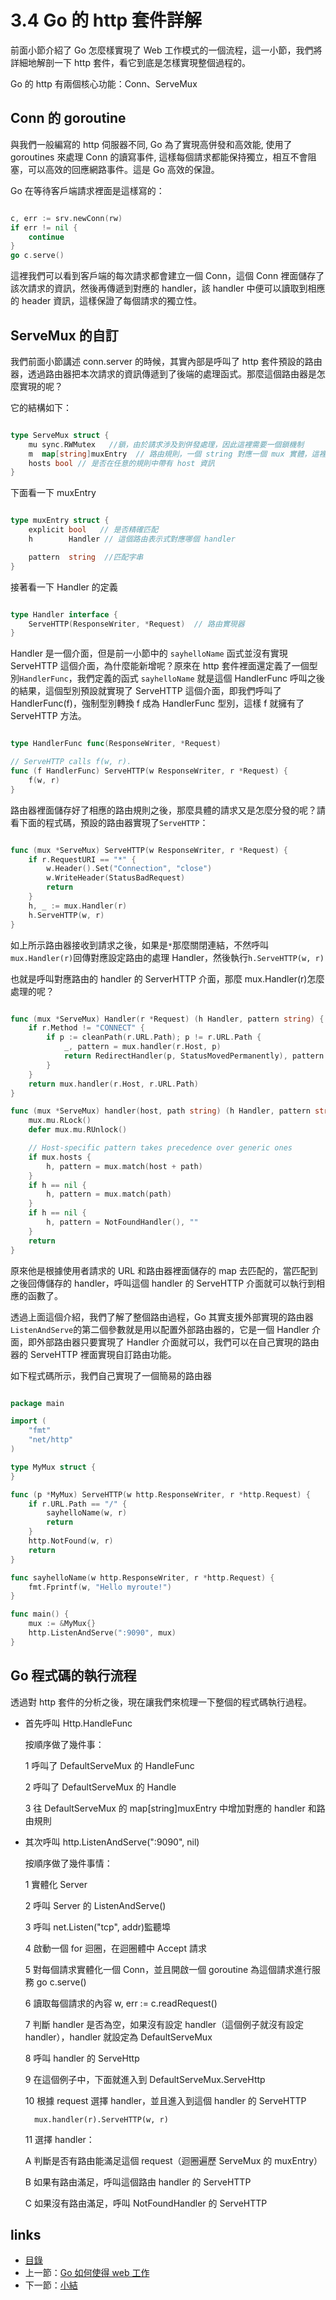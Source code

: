 # 3.4 Go 的 http 套件詳解
前面小節介紹了 Go 怎麼樣實現了 Web 工作模式的一個流程，這一小節，我們將詳細地解剖一下 http 套件，看它到底是怎樣實現整個過程的。

Go 的 http 有兩個核心功能：Conn、ServeMux

## Conn 的 goroutine

與我們一般編寫的 http 伺服器不同, Go 為了實現高併發和高效能, 使用了 goroutines 來處理 Conn 的讀寫事件, 這樣每個請求都能保持獨立，相互不會阻塞，可以高效的回應網路事件。這是 Go 高效的保證。

Go 在等待客戶端請求裡面是這樣寫的：

```Go

c, err := srv.newConn(rw)
if err != nil {
	continue
}
go c.serve()
```

這裡我們可以看到客戶端的每次請求都會建立一個 Conn，這個 Conn 裡面儲存了該次請求的資訊，然後再傳遞到對應的 handler，該 handler 中便可以讀取到相應的 header 資訊，這樣保證了每個請求的獨立性。

## ServeMux 的自訂
我們前面小節講述 conn.server 的時候，其實內部是呼叫了 http 套件預設的路由器，透過路由器把本次請求的資訊傳遞到了後端的處理函式。那麼這個路由器是怎麼實現的呢？

它的結構如下：

```Go

type ServeMux struct {
	mu sync.RWMutex   //鎖，由於請求涉及到併發處理，因此這裡需要一個鎖機制
	m  map[string]muxEntry  // 路由規則，一個 string 對應一個 mux 實體，這裡的 string 就是註冊的路由表示式
	hosts bool // 是否在任意的規則中帶有 host 資訊
}
```

下面看一下 muxEntry

```Go

type muxEntry struct {
	explicit bool   // 是否精確匹配
	h        Handler // 這個路由表示式對應哪個 handler

	pattern  string  //匹配字串
}
```

接著看一下 Handler 的定義

```Go

type Handler interface {
	ServeHTTP(ResponseWriter, *Request)  // 路由實現器
}
```

Handler 是一個介面，但是前一小節中的 `sayhelloName` 函式並沒有實現 ServeHTTP 這個介面，為什麼能新增呢？原來在 http 套件裡面還定義了一個型別`HandlerFunc`，我們定義的函式 `sayhelloName` 就是這個 HandlerFunc 呼叫之後的結果，這個型別預設就實現了 ServeHTTP 這個介面，即我們呼叫了 HandlerFunc(f)，強制型別轉換 f 成為 HandlerFunc 型別，這樣 f 就擁有了 ServeHTTP 方法。

```Go

type HandlerFunc func(ResponseWriter, *Request)

// ServeHTTP calls f(w, r).
func (f HandlerFunc) ServeHTTP(w ResponseWriter, r *Request) {
	f(w, r)
}
```
路由器裡面儲存好了相應的路由規則之後，那麼具體的請求又是怎麼分發的呢？請看下面的程式碼，預設的路由器實現了`ServeHTTP`：

```Go

func (mux *ServeMux) ServeHTTP(w ResponseWriter, r *Request) {
	if r.RequestURI == "*" {
		w.Header().Set("Connection", "close")
		w.WriteHeader(StatusBadRequest)
		return
	}
	h, _ := mux.Handler(r)
	h.ServeHTTP(w, r)
}
```
如上所示路由器接收到請求之後，如果是`*`那麼關閉連結，不然呼叫`mux.Handler(r)`回傳對應設定路由的處理 Handler，然後執行`h.ServeHTTP(w, r)`

也就是呼叫對應路由的 handler 的 ServerHTTP 介面，那麼 mux.Handler(r)怎麼處理的呢？

```Go

func (mux *ServeMux) Handler(r *Request) (h Handler, pattern string) {
	if r.Method != "CONNECT" {
		if p := cleanPath(r.URL.Path); p != r.URL.Path {
			_, pattern = mux.handler(r.Host, p)
			return RedirectHandler(p, StatusMovedPermanently), pattern
		}
	}
	return mux.handler(r.Host, r.URL.Path)
}

func (mux *ServeMux) handler(host, path string) (h Handler, pattern string) {
	mux.mu.RLock()
	defer mux.mu.RUnlock()

	// Host-specific pattern takes precedence over generic ones
	if mux.hosts {
		h, pattern = mux.match(host + path)
	}
	if h == nil {
		h, pattern = mux.match(path)
	}
	if h == nil {
		h, pattern = NotFoundHandler(), ""
	}
	return
}
```
原來他是根據使用者請求的 URL 和路由器裡面儲存的 map 去匹配的，當匹配到之後回傳儲存的 handler，呼叫這個 handler 的 ServeHTTP 介面就可以執行到相應的函數了。

透過上面這個介紹，我們了解了整個路由過程，Go 其實支援外部實現的路由器 `ListenAndServe`的第二個參數就是用以配置外部路由器的，它是一個 Handler 介面，即外部路由器只要實現了 Handler 介面就可以，我們可以在自己實現的路由器的 ServeHTTP 裡面實現自訂路由功能。

如下程式碼所示，我們自己實現了一個簡易的路由器

```Go

package main

import (
	"fmt"
	"net/http"
)

type MyMux struct {
}

func (p *MyMux) ServeHTTP(w http.ResponseWriter, r *http.Request) {
	if r.URL.Path == "/" {
		sayhelloName(w, r)
		return
	}
	http.NotFound(w, r)
	return
}

func sayhelloName(w http.ResponseWriter, r *http.Request) {
	fmt.Fprintf(w, "Hello myroute!")
}

func main() {
	mux := &MyMux{}
	http.ListenAndServe(":9090", mux)
}
```
## Go 程式碼的執行流程

透過對 http 套件的分析之後，現在讓我們來梳理一下整個的程式碼執行過程。

- 首先呼叫 Http.HandleFunc

	按順序做了幾件事：

	1 呼叫了 DefaultServeMux 的 HandleFunc


	2 呼叫了 DefaultServeMux 的 Handle


	3 往 DefaultServeMux 的 map[string]muxEntry 中增加對應的 handler 和路由規則

- 其次呼叫 http.ListenAndServe(":9090", nil)

	按順序做了幾件事情：

	1 實體化 Server

	2 呼叫 Server 的 ListenAndServe()

	3 呼叫 net.Listen("tcp", addr)監聽埠

	4 啟動一個 for 迴圈，在迴圈體中 Accept 請求

	5 對每個請求實體化一個 Conn，並且開啟一個 goroutine 為這個請求進行服務 go c.serve()

	6 讀取每個請求的內容 w, err := c.readRequest()

	7 判斷 handler 是否為空，如果沒有設定 handler（這個例子就沒有設定 handler），handler 就設定為 DefaultServeMux


	8 呼叫 handler 的 ServeHttp


	9 在這個例子中，下面就進入到 DefaultServeMux.ServeHttp

	10 根據 request 選擇 handler，並且進入到這個 handler 的 ServeHTTP


		mux.handler(r).ServeHTTP(w, r)

	11 選擇 handler：

	A 判斷是否有路由能滿足這個 request（迴圈遍歷 ServeMux 的 muxEntry）

	B 如果有路由滿足，呼叫這個路由 handler 的 ServeHTTP


	C 如果沒有路由滿足，呼叫 NotFoundHandler 的 ServeHTTP


## links
   * [目錄](<preface.md>)
   * 上一節：[Go 如何使得 web 工作](<03.3.md>)
   * 下一節：[小結](<03.5.md>)
